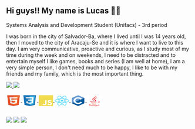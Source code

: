## Hi guys!! My name is Lucas 👩‍🚀 

Systems Analysis and Development Student (Unifacs) - 3rd period

I was born in the city of Salvador-Ba, where I lived until I was 14 years old, then I moved to the city of Aracaju-Se and it is where I want to live to this day.
I am very communicative, proactive and curious, as I study most of my time during the week and on weekends, I need to be distracted and to entertain myself I like games, books and series (I am well at home), I am a very simple person, I don't need much to be happy, I like to be with my friends and my family, which is the most important thing.



<div>
    <a href="https://github.com/lucasmgn">
    <img height="180em" src="https://github-readme-stats.vercel.app/api?username=lucasmgn&show_icons=true&theme=chartreuse-dark&include_all_commits=true&count_private=true"/>       <img height="180em" src="https://github-readme-stats.vercel.app/api/top-langs/?username=lucasmgn&layout=compact&langs_count=7&theme=chartreuse-dark"/>
</div>
 <div style="display: inline_block"><br>
      <img align="center" alt="Lucas-HTML" height="30" width="40"
        src="https://raw.githubusercontent.com/devicons/devicon/master/icons/html5/html5-original.svg">
      <img align="center" alt="Lucas-CSS" height="30" width="40"
        src="https://raw.githubusercontent.com/devicons/devicon/master/icons/css3/css3-original.svg">
    <img align="center" alt="Lucas-Js" height="30" width="40"
        src="https://raw.githubusercontent.com/devicons/devicon/master/icons/javascript/javascript-plain.svg">
    <img align="center" alt="Lucas-React" height="30" width="40"
        src="https://raw.githubusercontent.com/devicons/devicon/master/icons/react/react-original.svg">
    <img align="center" alt="Lucas-C" height="30" width="40"
       src="https://raw.githubusercontent.com/devicons/devicon/master/icons/c/c-original.svg">
     <img align="center" alt="Lucas-C" height="30" width="40"
     src= "https://raw.githubusercontent.com/devicons/devicon/master/icons/java/java-plain.svg"
</div>
    
##
    
    
<div>
    <a href="https://www.instagram.com/lucas_magno26/" target="_blank"><img
            src="https://img.shields.io/badge/-Instagram-%23E4405F?style=for-the-badge&logo=instagram&logoColor=white"
            target="_blank"></a>
    <a href="mailto:lucasmagno695@gmail.com"><img
            src="https://img.shields.io/badge/Gmail-D14836?style=for-the-badge&logo=gmail&logoColor=white"
            target="_blank"></a>
    <a href="https://www.linkedin.com/in/lucas-magno-454aa8204/" target="_blank"><img
            src="https://img.shields.io/badge/-LinkedIn-%230077B5?style=for-the-badge&logo=linkedin&logoColor=white"
            target="_blank"></a>
    
</div>

 
